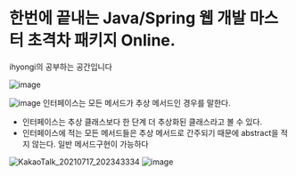 # 한번에 끝내는 Java/Spring 웹 개발 마스터 초격차 패키지 Online.
ihyongi의 공부하는 공간입니다

![image](https://user-images.githubusercontent.com/73655077/125784293-1b48703c-d480-4779-b19d-6e9de501514f.png)


![image](https://user-images.githubusercontent.com/73655077/125931813-ac79fbcc-8a4a-4a00-85db-85e6a7bb8daa.png)
인터페이스는 모든 메서드가 추상 메서드인 경우를 말한다. 
- 인터페이스는 추상 클래스보다 한 단계 더 추상화된 클래스라고 볼 수 있다. 
- 인터페이스에 적는 모든 메서드들은 추상 메서드로 간주되기 때문에 abstract을 적지 않는다. 일반 메서드구현이 가능하다

![KakaoTalk_20210717_202343334](https://user-images.githubusercontent.com/73655077/126035330-a67f8c43-c6d9-4b99-9743-3448662c4016.jpg)
![image](https://user-images.githubusercontent.com/73655077/126035320-0efde185-f28e-4f51-b776-1a605a7cf6db.png)
